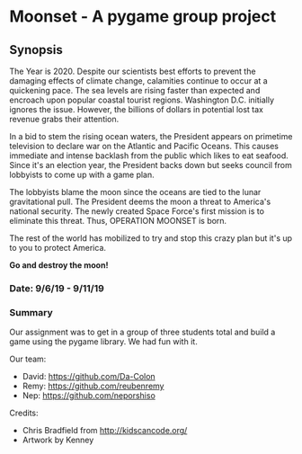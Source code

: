 # Moonset - A pygame group project

## Synopsis

The Year is 2020. Despite our scientists best efforts to prevent the damaging effects of climate change, calamities continue to occur at a quickening pace. The sea levels are rising faster than expected and encroach upon popular coastal tourist regions. Washington D.C. initially ignores the issue. However, the billions of dollars in potential lost tax revenue grabs their attention.

In a bid to stem the rising ocean waters, the President appears on primetime television to declare war on the Atlantic and Pacific Oceans. This causes immediate and intense backlash from the public which likes to eat seafood. Since it's an election year, the President backs down but seeks council from lobbyists to come up with a game plan.

The lobbyists blame the moon since the oceans are tied to the lunar gravitational pull. The President deems the moon a threat to America's national security. The newly created Space Force's first mission is to eliminate this threat. Thus, OPERATION MOONSET is born.

The rest of the world has mobilized to try and stop this crazy plan but it's up to you to protect America.

**Go and destroy the moon!**

### Date: 9/6/19 - 9/11/19

### Summary

Our assignment was to get in a group of three students total and build a game using the pygame library. We had fun with it.

Our team:

- David: https://github.com/Da-Colon
- Remy: https://github.com/reubenremy
- Nep: https://github.com/neporshiso

Credits:

- Chris Bradfield from http://kidscancode.org/
- Artwork by Kenney
